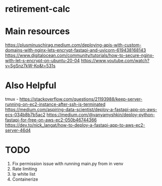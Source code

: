 # retirement-calc

# Main resources
https://plusminuschirag.medium.com/deploying-apis-with-custom-domains-with-nginx-lets-encrypt-fastapi-and-uvicorn-619438168143
https://www.digitalocean.com/community/tutorials/how-to-secure-nginx-with-let-s-encrypt-on-ubuntu-20-04
https://www.youtube.com/watch?v=SgSnz7kW-Ko&t=531s

# Also Helpful
tmux - https://stackoverflow.com/questions/21193988/keep-server-running-on-ec2-instance-after-ssh-is-terminated
https://medium.com/aspiring-data-scientist/deploy-a-fastapi-app-on-aws-ecs-034b8b7b5ac2
https://medium.com/@vanyamyshkin/deploy-python-fastapi-for-free-on-aws-ec2-050b46744366
https://dev.to/nick_langat/how-to-deploy-a-fastapi-app-to-aws-ec2-server-46d4

# TODO
1. Fix permission issue with running main.py from in venv
2. Rate limiting
3. Ip white list
4. Containerize
